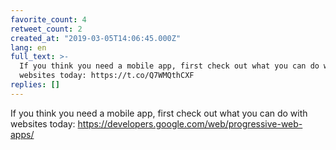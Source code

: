 ```yaml
---
favorite_count: 4
retweet_count: 2
created_at: "2019-03-05T14:06:45.000Z"
lang: en
full_text: >-
  If you think you need a mobile app, first check out what you can do with
  websites today: https://t.co/Q7WMQthCXF
replies: []
---
```


If you think you need a mobile app, first check out what you can do with
websites today: <https://developers.google.com/web/progressive-web-apps/>
